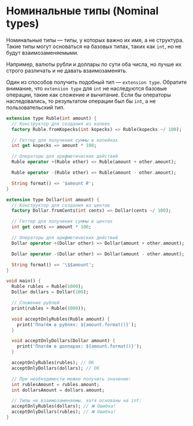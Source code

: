 # Номинальные типы (Nominal types)

Номинальные типы — типы, у которых важно их имя, а не структура.
Такие типы могут основаться на базовых типах, таких как `int`,
но не будут взаимозаменяемыми.

Например, валюты рубли и доллары по сути оба числа,
но лучше их строго различать и не давать взаимозаменять.

Один из способов получить подобный тип — `extension type`.
Обратите внимание, что `extension type` для `int`
не наследуются базовые операции, такие как сложение и вычитание.
Если бы операторы наследовались, то результатом операции был бы `int`,
а не пользовательский тип.


```dart _code/nominal_types.dart
extension type Ruble(int amount) {
  // Конструктор для создания из копеек
  factory Ruble.fromKopecks(int kopecks) => Ruble(kopecks ~/ 100);

  // Геттер для получения суммы в копейках
  int get kopecks => amount * 100;

  // Операторы для арифметических действий
  Ruble operator +(Ruble other) => Ruble(amount + other.amount);

  Ruble operator -(Ruble other) => Ruble(amount - other.amount);

  String format() => '$amount ₽';
}

extension type Dollar(int amount) {
  // Конструктор для создания из центов
  factory Dollar.fromCents(int cents) => Dollar(cents ~/ 100);

  // Геттер для получения суммы в центах
  int get cents => amount * 100;

  // Операторы для арифметических действий
  Dollar operator +(Dollar other) => Dollar(amount + other.amount);

  Dollar operator -(Dollar other) => Dollar(amount - other.amount);

  String format() => '\$$amount';
}

void main() {
  Ruble rubles = Ruble(1000);
  Dollar dollars = Dollar(100);

  // Сложение рублей
  print(rubles + Ruble(1000));

  void acceptOnlyRubles(Ruble amount) {
    print('Платёж в рублях: ${amount.format()}');
  }

  void acceptOnlyDollars(Dollar amount) {
    print('Платёж в долларах: ${amount.format()}');
  }

  acceptOnlyRubles(rubles); // OK
  acceptOnlyDollars(dollars); // OK

  // При необходимости можно получить значение:
  int rublesAmount = rubles.amount;
  int dollarsAmount = dollars.amount;

  // Типы не взаимозаменяемы, хотя основаны на int:
  acceptOnlyRubles(dollars); // ❌ Ошибка!
  acceptOnlyDollars(rubles); // ❌ Ошибка!
}
```